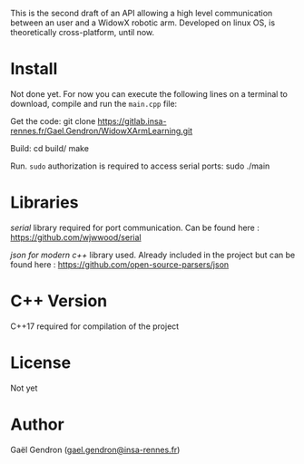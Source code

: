 

This is the second draft of an API allowing a high level communication between an user and a WidowX robotic arm.
Developed on linux OS, is theoretically cross-platform, until now.


Install
===

Not done yet. For now you can execute the following lines on  a terminal to download, compile and run the `main.cpp` file:

Get the code:
    git clone https://gitlab.insa-rennes.fr/Gael.Gendron/WidowXArmLearning.git

Build:
    cd build/
    make

Run. `sudo` authorization is required to access serial ports:
    sudo ./main



Libraries
===

*serial* library required for port communication.
Can be found here : <https://github.com/wjwwood/serial>

*json for modern c++* library used.
Already included in the project but can be found here : <https://github.com/open-source-parsers/json>


C++ Version
===

C++17 required for compilation of the project


License
===

Not yet


Author
===

Gaël Gendron (gael.gendron@insa-rennes.fr)